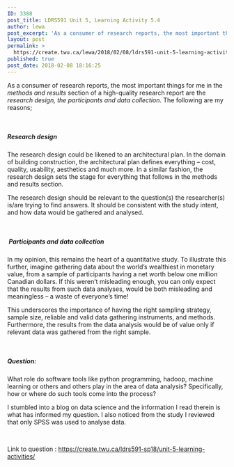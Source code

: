 ```yaml
---
ID: 3388
post_title: LDRS591 Unit 5, Learning Activity 5.4
author: lewa
post_excerpt: 'As a consumer of research reports, the most important things for me in the methods and results section of a high-quality research report are the research design, the participants and data collection. The following are my reasons; &nbsp; Research design The research design could be likened to an architectural plan. In the domain of building [&hellip;]'
layout: post
permalink: >
  https://create.twu.ca/lewa/2018/02/08/ldrs591-unit-5-learning-activity-5-4/
published: true
post_date: 2018-02-08 18:16:25
---
```

As a consumer of research reports, the most important things for me in the <em>methods and results</em> section of a high-quality research report are the <em>research design, the participants and data collection</em>. The following are my reasons;

&nbsp;

<h5><strong>Research design</strong></h5>

The research design could be likened to an architectural plan. In the domain of building construction, the architectural plan defines everything – cost, quality, usability, aesthetics and much more. In a similar fashion, the research design sets the stage for everything that follows in the methods and results section.

The research design should be relevant to the question(s) the researcher(s) is/are trying to find answers. It should be consistent with the study intent, and how data would be gathered and analysed.

&nbsp;

<h5><strong> </strong><strong>Participants and data collection</strong></h5>

In my opinion, this remains the heart of a quantitative study. To illustrate this further, imagine gathering data about the world’s wealthiest in monetary value, from a sample of participants having a net worth below one million Canadian dollars. If this weren’t misleading enough, you can only expect that the results from such data analyses, would be both misleading and meaningless – a waste of everyone’s time!

This underscores the importance of having the right sampling strategy, sample size, reliable and valid data gathering instruments, and methods. Furthermore, the results from the data analysis would be of value only if relevant data was gathered from the right sample.

&nbsp;

<h5><strong>Question:</strong></h5>

What role do software tools like python programming, hadoop, machine learning or others and others play in the area of data analysis? Specifically, how or where do such tools come into the process?

I stumbled into a blog on data science and the information I read therein is what has informed my question. I also noticed from the study I reviewed that only SPSS was used to analyse data.

&nbsp;

Link to question : https://create.twu.ca/ldrs591-sp18/unit-5-learning-activities/